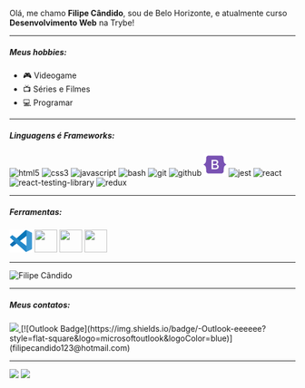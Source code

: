 Olá, me chamo **Filipe Cândido**, sou de Belo Horizonte, e atualmente curso **Desenvolvimento Web** na Trybe!

<hr/>

<h5>Meus hobbies:</h5> 

* :video_game: Videogame
* :tv: Séries e Filmes
* :computer: Programar

<hr/>

<h5>Linguagens é Frameworks:</h5>
<div>
  <img src="https://cdn.icon-icons.com/icons2/2107/PNG/512/file_type_html_icon_130541.png" alt="html5" width="40" height="40"/> 
  <img src="https://cdn.icon-icons.com/icons2/2107/PNG/512/file_type_css_icon_130661.png" alt="css3" width="40" height="40"/> 
  <img src="https://cdn.icon-icons.com/icons2/2108/PNG/512/javascript_icon_130900.png" alt="javascript" width="40" height="40"/>
  <img src="https://cdn.icon-icons.com/icons2/2699/PNG/512/gnu_bash_logo_icon_170079.png" alt="bash" width="40" height="40" />
  <img src="https://cdn.icon-icons.com/icons2/2107/PNG/512/file_type_git_icon_130581.png" alt="git" width="40" height="40"/> 
  <img src="https://cdn.icon-icons.com/icons2/936/PNG/512/github-logo_icon-icons.com_73546.png" alt="github" width="40" height="40"/>
  <img src="https://raw.githubusercontent.com/devicons/devicon/master/icons/bootstrap/bootstrap-plain.svg" alt="Bootstrap" width="40" height="40" />
  <img src="https://cdn.icon-icons.com/icons2/2107/PNG/512/file_type_jest_icon_130514.png" alt="jest" width="40" height="40"/>
  <img src="https://cdn.icon-icons.com/icons2/2415/PNG/512/react_original_logo_icon_146374.png" alt="react" width="40" height="40"/> 
   <img src="https://user-images.githubusercontent.com/80691766/134706033-799f21ca-b461-4c2d-8a03-417b134cc8dd.png" alt="react-testing-library" width="40" h       height="40"/>
  <img src="https://cdn.icon-icons.com/icons2/2415/PNG/512/redux_original_logo_icon_146365.png" alt="redux" width="40" height="40"/>
<hr/>
<h5>Ferramentas:</h5>
  <img src="https://raw.githubusercontent.com/devicons/devicon/master/icons/vscode/vscode-original.svg" alt="vscode" width="40" height="40" />
  <img height="40" width="40" src="https://cdn.icon-icons.com/icons2/2108/PNG/128/slack_icon_130829.png">
  <img height="40" width="40" src="https://cdn.icon-icons.com/icons2/836/PNG/128/Trello_icon-icons.com_66775.png">
  <img height="40" width="40" src="https://cdn.icon-icons.com/icons2/2389/PNG/128/notion_logo_icon_145025.png">
</div>

<hr/>

<p align="left"> <img src="https://komarev.com/ghpvc/?username=Fedolfo" alt="Filipe Cãndido" /></p>

<hr/>

<h5>Meus contatos:</h5>
<div>
    <a href="https://www.linkedin.com/in/filipe-c%C3%A2ndido/" target="_blank">
        <img src="https://img.shields.io/badge/LinkedIn-0077B5?style=for-the-badge&logo=linkedin&logoColor=white" height="25px">
    </a>
[![Outlook Badge](https://img.shields.io/badge/-Outlook-eeeeee?style=flat-square&logo=microsoftoutlook&logoColor=blue)](filipecandido123@hotmail.com)
</div>
<hr/>
<div>
    <img src="https://github-readme-stats.vercel.app/api?username=Fedolfo&theme=dark&show_icons=true" />
    <img src="https://github-readme-stats.vercel.app/api/top-langs/?username=Fedolfo&theme=dark&show_icons=true" height="195px" />
</div>
